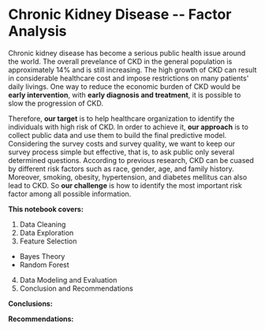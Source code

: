 # Chronic Kidney Disease -- Factor Analysis

Chronic kidney disease has become a serious public health issue around the world. The overall prevelance of CKD in the general population is approximately 14% and is still increasing. The high growth of CKD can result
in considerable healthcare cost and impose restrictions on many patients' daily livings. One way to reduce the economic burden of CKD would be <b>early intervention</b>, with <b>early diagnosis and treatment</b>, it
is possible to slow the progression of CKD.

Therefore, <b>our target</b> is to help healthcare organization to identify the individuals with high risk of CKD. In order to achieve it, <b>our approach</b> is to collect public data and use them to build the final predictive model. 
Considering the survey costs and survey quality, we want to keep our survey process simple but effective, that is, to ask public only several determined questions. According to previous research, CKD can be cuased by 
different risk factors such as race, gender, age, and family history. Moreover, smoking, obesity, hypertension, and diabetes mellitus can also lead to CKD. So <b>our challenge</b> is how to identify the most important risk
factor among all possible information. 


<b> This notebook covers:</b><br>
1. Data Cleaning<br>
2. Data Exploration<br>
3. Feature Selection<br>
* Bayes Theory
* Random Forest
4. Data Modeling and Evaluation<br>
5. Conclusion and Recommendations<br>

<b>Conclusions:</b>

<b>Recommendations:</b>
